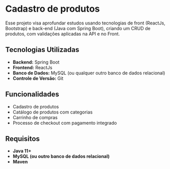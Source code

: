 # Cadastro de produtos
Esse projeto visa aprofundar estudos usando tecnologias de front (ReactJs, Bootstrap) e back-end (Java com Spring Boot), criando um CRUD de produtos, com validações aplicadas na API e no Front.

## Tecnologias Utilizadas

- **Backend:** Spring Boot
- **Frontend:** ReactJs
- **Banco de Dados:** MySQL (ou qualquer outro banco de dados relacional)
- **Controle de Versão:** Git

## Funcionalidades

- Cadastro de produtos
- Catálogo de produtos com categorias
- Carrinho de compras
- Processo de checkout com pagamento integrado

## Requisitos

- **Java 11+**
- **MySQL (ou outro banco de dados relacional)**
- **Maven**




   
